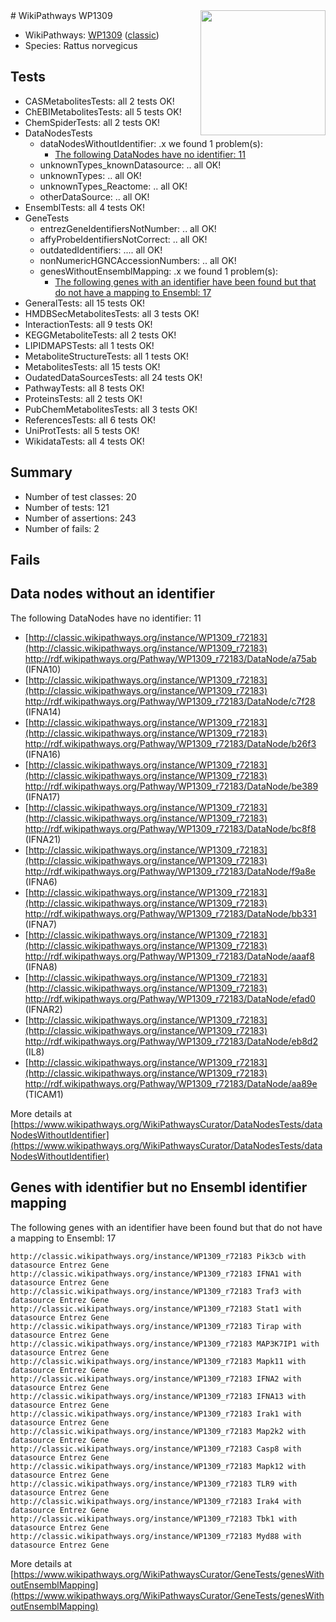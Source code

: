 <img style="float: right; width: 200px" src="https://upload.wikimedia.org/wikipedia/commons/thumb/8/83/Wplogo_with_text_500.png/640px-Wplogo_with_text_500.png" />
# WikiPathways WP1309

* WikiPathways: [WP1309](https://wikipathways.org/pathways/WP1309) ([classic](https://classic.wikipathways.org/instance/WP1309))
* Species: Rattus norvegicus
## Tests
* CASMetabolitesTests: all 2 tests OK!
* ChEBIMetabolitesTests: all 5 tests OK!
* ChemSpiderTests: all 2 tests OK!
* DataNodesTests
    * dataNodesWithoutIdentifier: .x we found 1 problem(s):
        * [The following DataNodes have no identifier: 11](#8792c491)
    * unknownTypes_knownDatasource: .. all OK!
    * unknownTypes: .. all OK!
    * unknownTypes_Reactome: .. all OK!
    * otherDataSource: .. all OK!
* EnsemblTests: all 4 tests OK!
* GeneTests
    * entrezGeneIdentifiersNotNumber: .. all OK!
    * affyProbeIdentifiersNotCorrect: .. all OK!
    * outdatedIdentifiers: .... all OK!
    * nonNumericHGNCAccessionNumbers: .. all OK!
    * genesWithoutEnsemblMapping: .x we found 1 problem(s):
        * [The following genes with an identifier have been found but that do not have a mapping to Ensembl: 17](#c4e54314)
* GeneralTests: all 15 tests OK!
* HMDBSecMetabolitesTests: all 3 tests OK!
* InteractionTests: all 9 tests OK!
* KEGGMetaboliteTests: all 2 tests OK!
* LIPIDMAPSTests: all 1 tests OK!
* MetaboliteStructureTests: all 1 tests OK!
* MetabolitesTests: all 15 tests OK!
* OudatedDataSourcesTests: all 24 tests OK!
* PathwayTests: all 8 tests OK!
* ProteinsTests: all 2 tests OK!
* PubChemMetabolitesTests: all 3 tests OK!
* ReferencesTests: all 6 tests OK!
* UniProtTests: all 5 tests OK!
* WikidataTests: all 4 tests OK!


## Summary

* Number of test classes: 20
* Number of tests: 121
* Number of assertions: 243
* Number of fails: 2

## Fails

<a name="8792c491" />

## Data nodes without an identifier

The following DataNodes have no identifier: 11

* [http://classic.wikipathways.org/instance/WP1309_r72183](http://classic.wikipathways.org/instance/WP1309_r72183) http://rdf.wikipathways.org/Pathway/WP1309_r72183/DataNode/a75ab (IFNA10)
* [http://classic.wikipathways.org/instance/WP1309_r72183](http://classic.wikipathways.org/instance/WP1309_r72183) http://rdf.wikipathways.org/Pathway/WP1309_r72183/DataNode/c7f28 (IFNA14)
* [http://classic.wikipathways.org/instance/WP1309_r72183](http://classic.wikipathways.org/instance/WP1309_r72183) http://rdf.wikipathways.org/Pathway/WP1309_r72183/DataNode/b26f3 (IFNA16)
* [http://classic.wikipathways.org/instance/WP1309_r72183](http://classic.wikipathways.org/instance/WP1309_r72183) http://rdf.wikipathways.org/Pathway/WP1309_r72183/DataNode/be389 (IFNA17)
* [http://classic.wikipathways.org/instance/WP1309_r72183](http://classic.wikipathways.org/instance/WP1309_r72183) http://rdf.wikipathways.org/Pathway/WP1309_r72183/DataNode/bc8f8 (IFNA21)
* [http://classic.wikipathways.org/instance/WP1309_r72183](http://classic.wikipathways.org/instance/WP1309_r72183) http://rdf.wikipathways.org/Pathway/WP1309_r72183/DataNode/f9a8e (IFNA6)
* [http://classic.wikipathways.org/instance/WP1309_r72183](http://classic.wikipathways.org/instance/WP1309_r72183) http://rdf.wikipathways.org/Pathway/WP1309_r72183/DataNode/bb331 (IFNA7)
* [http://classic.wikipathways.org/instance/WP1309_r72183](http://classic.wikipathways.org/instance/WP1309_r72183) http://rdf.wikipathways.org/Pathway/WP1309_r72183/DataNode/aaaf8 (IFNA8)
* [http://classic.wikipathways.org/instance/WP1309_r72183](http://classic.wikipathways.org/instance/WP1309_r72183) http://rdf.wikipathways.org/Pathway/WP1309_r72183/DataNode/efad0 (IFNAR2)
* [http://classic.wikipathways.org/instance/WP1309_r72183](http://classic.wikipathways.org/instance/WP1309_r72183) http://rdf.wikipathways.org/Pathway/WP1309_r72183/DataNode/eb8d2 (IL8)
* [http://classic.wikipathways.org/instance/WP1309_r72183](http://classic.wikipathways.org/instance/WP1309_r72183) http://rdf.wikipathways.org/Pathway/WP1309_r72183/DataNode/aa89e (TICAM1)


More details at [https://www.wikipathways.org/WikiPathwaysCurator/DataNodesTests/dataNodesWithoutIdentifier](https://www.wikipathways.org/WikiPathwaysCurator/DataNodesTests/dataNodesWithoutIdentifier)

<a name="c4e54314" />

## Genes with identifier but no Ensembl identifier mapping

The following genes with an identifier have been found but that do not have a mapping to Ensembl: 17
```
http://classic.wikipathways.org/instance/WP1309_r72183 Pik3cb with datasource Entrez Gene
http://classic.wikipathways.org/instance/WP1309_r72183 IFNA1 with datasource Entrez Gene
http://classic.wikipathways.org/instance/WP1309_r72183 Traf3 with datasource Entrez Gene
http://classic.wikipathways.org/instance/WP1309_r72183 Stat1 with datasource Entrez Gene
http://classic.wikipathways.org/instance/WP1309_r72183 Tirap with datasource Entrez Gene
http://classic.wikipathways.org/instance/WP1309_r72183 MAP3K7IP1 with datasource Entrez Gene
http://classic.wikipathways.org/instance/WP1309_r72183 Mapk11 with datasource Entrez Gene
http://classic.wikipathways.org/instance/WP1309_r72183 IFNA2 with datasource Entrez Gene
http://classic.wikipathways.org/instance/WP1309_r72183 IFNA13 with datasource Entrez Gene
http://classic.wikipathways.org/instance/WP1309_r72183 Irak1 with datasource Entrez Gene
http://classic.wikipathways.org/instance/WP1309_r72183 Map2k2 with datasource Entrez Gene
http://classic.wikipathways.org/instance/WP1309_r72183 Casp8 with datasource Entrez Gene
http://classic.wikipathways.org/instance/WP1309_r72183 Mapk12 with datasource Entrez Gene
http://classic.wikipathways.org/instance/WP1309_r72183 TLR9 with datasource Entrez Gene
http://classic.wikipathways.org/instance/WP1309_r72183 Irak4 with datasource Entrez Gene
http://classic.wikipathways.org/instance/WP1309_r72183 Tbk1 with datasource Entrez Gene
http://classic.wikipathways.org/instance/WP1309_r72183 Myd88 with datasource Entrez Gene
```

More details at [https://www.wikipathways.org/WikiPathwaysCurator/GeneTests/genesWithoutEnsemblMapping](https://www.wikipathways.org/WikiPathwaysCurator/GeneTests/genesWithoutEnsemblMapping)


